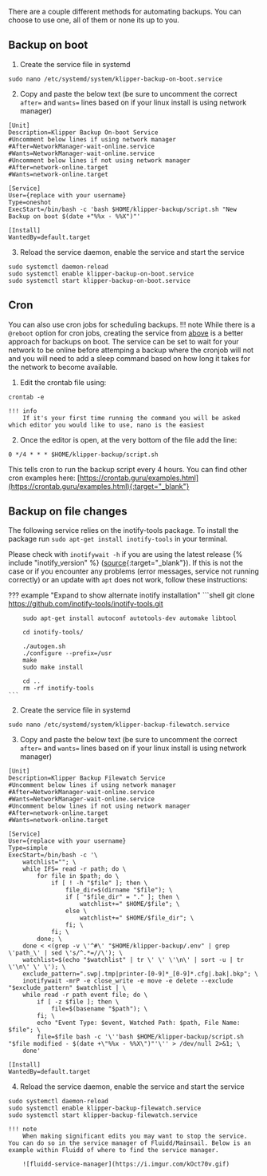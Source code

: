 There are a couple different methods for automating backups. You can choose to use one, all of them or none its up to you.

## Backup on boot
1. Create the service file in systemd
```shell 
sudo nano /etc/systemd/system/klipper-backup-on-boot.service
```  
2. Copy and paste the below text (be sure to uncomment the correct `after=` and `wants=` lines based on if your linux install is using network manager)  
```shell
[Unit]
Description=Klipper Backup On-boot Service
#Uncomment below lines if using network manager
#After=NetworkManager-wait-online.service
#Wants=NetworkManager-wait-online.service
#Uncomment below lines if not using network manager
#After=network-online.target
#Wants=network-online.target

[Service]
User={replace with your username}
Type=oneshot
ExecStart=/bin/bash -c 'bash $HOME/klipper-backup/script.sh "New Backup on boot $(date +"%%x - %%X")"'

[Install]
WantedBy=default.target
```
3. Reload the service daemon, enable the service and start the service
```
sudo systemctl daemon-reload
sudo systemctl enable klipper-backup-on-boot.service
sudo systemctl start klipper-backup-on-boot.service
```

## Cron
You can also use cron jobs for scheduling backups.
!!! note
    While there is a `@reboot` option for cron jobs, creating the service from [above](#backup-on-boot) is a better approach for backups on boot. The service can be set to wait for your network to be online before attemping a backup where the cronjob will not and you will need to add a sleep command based on how long it takes for the network to become available.  

1. Edit the crontab file using:
```
crontab -e
```  

    !!! info
        If it's your first time running the command you will be asked which editor you would like to use, nano is the easiest  

2. Once the editor is open, at the very bottom of the file add the line:
```
0 */4 * * * $HOME/klipper-backup/script.sh
```
This tells cron to run the backup script every 4 hours. You can find other cron examples here: [https://crontab.guru/examples.html](https://crontab.guru/examples.html){:target="_blank"}

## Backup on file changes
The following service relies on the inotify-tools package. To install the package run ```sudo apt-get install inotify-tools``` in your terminal. 

Please check with `inotifywait -h` if you are using the latest release {% include "inotify_version" %} ([source](https://github.com/inotify-tools/inotify-tools/releases/latest){:target="_blank"}). If this is not the case or if you encounter any problems (error messages, service not running correctly) or an update with `apt` does not work, follow these instructions:

??? example "Expand to show alternate inotify installation"
    ```shell
        git clone https://github.com/inotify-tools/inotify-tools.git
        
        sudo apt-get install autoconf autotools-dev automake libtool
        
        cd inotify-tools/
        
        ./autogen.sh
        ./configure --prefix=/usr
        make
        sudo make install
       
        cd ..
        rm -rf inotify-tools
    ```

2. Create the service file in systemd
```shell 
sudo nano /etc/systemd/system/klipper-backup-filewatch.service
```  
3. Copy and paste the below text (be sure to uncomment the correct `after=` and `wants=` lines based on if your linux install is using network manager)  
```shell
[Unit]
Description=Klipper Backup Filewatch Service
#Uncomment below lines if using network manager
#After=NetworkManager-wait-online.service
#Wants=NetworkManager-wait-online.service
#Uncomment below lines if not using network manager
#After=network-online.target
#Wants=network-online.target

[Service]
User={replace with your username}
Type=simple
ExecStart=/bin/bash -c '\
    watchlist=""; \
    while IFS= read -r path; do \
        for file in $path; do \
            if [ ! -h "$file" ]; then \
                file_dir=$(dirname "$file"); \
                if [ "$file_dir" = "." ]; then \
                    watchlist+=" $HOME/$file"; \
                else \
                    watchlist+=" $HOME/$file_dir"; \
                fi; \
            fi; \
        done; \
    done < <(grep -v \'^#\' "$HOME/klipper-backup/.env" | grep \'path_\' | sed \'s/^.*=//\'); \
    watchlist=$(echo "$watchlist" | tr \' \' \'\n\' | sort -u | tr \'\n\' \' \'); \
    exclude_pattern=".swp|.tmp|printer-[0-9]*_[0-9]*.cfg|.bak|.bkp"; \
    inotifywait -mrP -e close_write -e move -e delete --exclude "$exclude_pattern" $watchlist | \
    while read -r path event file; do \
        if [ -z $file ]; then \
            file=$(basename "$path"); \
        fi; \
        echo "Event Type: $event, Watched Path: $path, File Name: $file"; \
        file=$file bash -c '\''bash $HOME/klipper-backup/script.sh "$file modified - $(date +\"%%x - %%X\")"'\'' > /dev/null 2>&1; \
    done'

[Install]
WantedBy=default.target
```
4. Reload the service daemon, enable the service and start the service
```
sudo systemctl daemon-reload
sudo systemctl enable klipper-backup-filewatch.service
sudo systemctl start klipper-backup-filewatch.service
```  

    !!! note
        When making significant edits you may want to stop the service. You can do so in the service manager of Fluidd/Mainsail. Below is an example within Fluidd of where to find the service manager.  
        
        ![fluidd-service-manager](https://i.imgur.com/kOct70v.gif)
